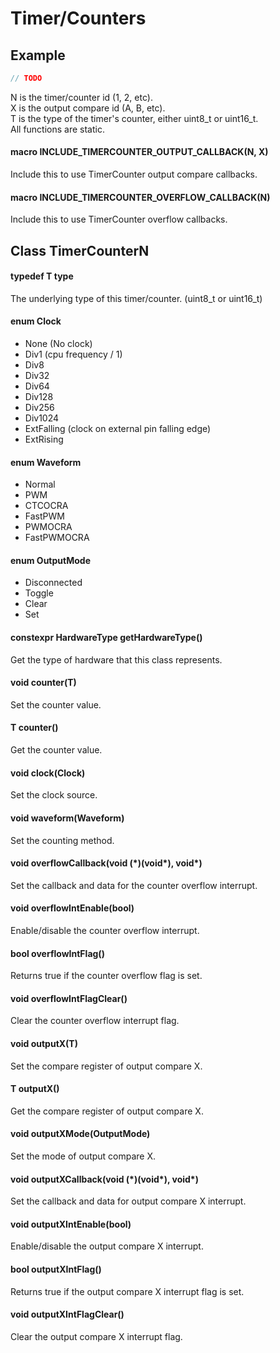 # Timer/Counters
## Example
```c++
// TODO
```
N is the timer/counter id (1, 2, etc).<br>
X is the output compare id (A, B, etc).<br>
T is the type of the timer's counter, either uint8_t or uint16_t.<br>
All functions are static.
#### macro INCLUDE_TIMERCOUNTER_OUTPUT_CALLBACK(N, X)
Include this to use TimerCounter output compare callbacks.
#### macro INCLUDE_TIMERCOUNTER_OVERFLOW_CALLBACK(N)
Include this to use TimerCounter overflow callbacks.
## Class TimerCounterN
#### typedef T type
The underlying type of this timer/counter. (uint8_t or uint16_t)
#### enum Clock
* None (No clock)
* Div1 (cpu frequency / 1)
* Div8
* Div32
* Div64
* Div128
* Div256
* Div1024
* ExtFalling (clock on external pin falling edge)
* ExtRising
#### enum Waveform
* Normal
* PWM
* CTCOCRA
* FastPWM
* PWMOCRA
* FastPWMOCRA
#### enum OutputMode
* Disconnected
* Toggle
* Clear
* Set
#### constexpr HardwareType getHardwareType()
Get the type of hardware that this class represents.
#### void counter(T)
Set the counter value.
#### T counter()
Get the counter value.
#### void clock(Clock)
Set the clock source.
#### void waveform(Waveform)
Set the counting method.
#### void overflowCallback(void (\*)(void\*), void\*)
Set the callback and data for the counter overflow interrupt.
#### void overflowIntEnable(bool)
Enable/disable the counter overflow interrupt.
#### bool overflowIntFlag()
Returns true if the counter overflow flag is set.
#### void overflowIntFlagClear()
Clear the counter overflow interrupt flag.
#### void outputX(T)
Set the compare register of output compare X.
#### T outputX()
Get the compare register of output compare X.
#### void outputXMode(OutputMode)
Set the mode of output compare X.
#### void outputXCallback(void (\*)(void\*), void\*)
Set the callback and data for output compare X interrupt.
#### void outputXIntEnable(bool)
Enable/disable the output compare X interrupt.
#### bool outputXIntFlag()
Returns true if the output compare X interrupt flag is set.
#### void outputXIntFlagClear()
Clear the output compare X interrupt flag.
